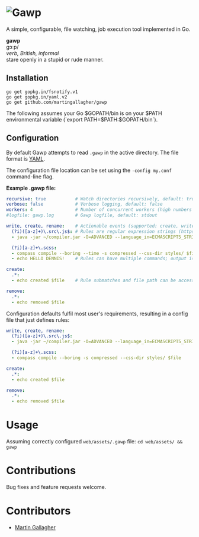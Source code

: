 # ![Gawp](http://praegress.us/gawp-logo.png)
A simple, configurable, file watching, job execution tool implemented in Go.

**gawp**<br>ɡɔːp/<br>*verb, British, informal*<br>stare openly in a stupid or rude manner.

## Installation
    go get gopkg.in/fsnotify.v1
    go get gopkg.in/yaml.v2
    go get github.com/martingallagher/gawp

The following assumes your Go $GOPATH/bin is on your $PATH environmental variable (`export PATH=$PATH:$GOPATH/bin`).

## Configuration
By default Gawp attempts to read `.gawp` in the active directory. The file format is [YAML](http://www.yaml.org/).

The configuration file location can be set using the `-config my.conf` command-line flag.

**Example .gawp file:**

```yaml
recursive: true           # Watch directories recursively, default: true
verbose: false            # Verbose logging, default: false
workers: 4                # Number of concurrent workers (high numbers can thrash IO), default: number CPUs / 2 (minimum 1)
#logfile: gawp.log        # Gawp logfile, default: stdout

write, create, rename:    # Actionable events (supported: create, write, rename, remove, chmod)
  (?i)([a-z]+)\.src\.js$: # Rules are regular expression strings (https://code.google.com/p/re2/wiki/Syntax)
  - java -jar ~/compiler.jar -O=ADVANCED --language_in=ECMASCRIPT5_STRICT --formatting=SINGLE_QUOTES --define='DEBUG=false' --js_output_file=scripts/$1.js $file

  (?i)[a-z]+\.scss:
  - compass compile --boring --time -s compressed --css-dir styles/ $file
  - echo HELLO DENNIS!    # Rules can have multiple commands; output is written as-is to the Gawp log

create:
  .*:
  - echo created $file    # Rule submatches and file path can be accessed via $1, $2 ... $n (nth submatch) and $file

remove:
  .*:
  - echo removed $file
```

Configuration defaults fulfil most user's requirements, resulting in a config file that just defines rules:

```yaml
write, create, rename:
  (?i)([a-z]+)\.src\.js$:
  - java -jar ~/compiler.jar -O=ADVANCED --language_in=ECMASCRIPT5_STRICT --formatting=SINGLE_QUOTES --define='DEBUG=false' --js_output_file=scripts/$1.js $file

  (?i)[a-z]+\.scss:
  - compass compile --boring -s compressed --css-dir styles/ $file

create:
  .*:
  - echo created $file

remove:
  .*:
  - echo removed $file
```

# Usage
Assuming correctly configured `web/assets/.gawp` file: `cd web/assets/ && gawp`

# Contributions
Bug fixes and feature requests welcome.

# Contributors
- [Martin Gallagher](http://martingallagher.com/)